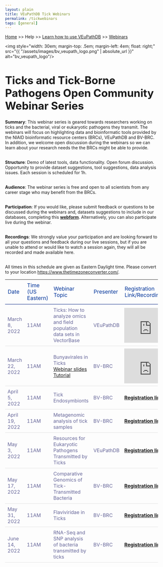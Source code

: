 ```yaml
---
layout: plain
title: VEuPathDB Tick Webinars 
permalink: /tickwebinars
tags: [general]
---
```

<style>
  h1 {
    font-size: 2.5em;
  }
  div.contents {
    margin-left: 1em;
    margin-bottom: 3em;
  }
  
  div.workshop {
    margin: 2em 1em;
  }

details summary, details ul {
  margin-top: 1em;
}
details summary {
  font-size: 120%;
  color: #069;
}
details p, details table {
  margin-left: 2em;
}
details table {
  margin-right: 6em;
}

table {
  margin-top: 1em;
  border-collapse: collapse;
}
/*
table, th, td {
  border: 1px solid black;
  padding: 0.5em;
}
*/
tr.break td {
  background-color: #DCDCDC;
}

table.hor-minimalist-a {
  text-align: left;
}
table.hor-minimalist-a th {
  font-size: 110%;
  font-weight: 400;
  color: #039;
  border-bottom: 2px solid #6678b1;
  padding: 0.5em;
  text-align: left;
}
table.hor-minimalist-a tr {
  border-bottom: 1px solid #ddd;
}
table.hor-minimalist-a tr:hover td {
  color: #039;
}
table.hor-minimalist-a tr.other td {
  background-color: #fafafa;
}
table.hor-minimalist-a tbody {
  display: table-row-group;
  vertical-align: middle;
  border-color: inherit;
}
table.hor-minimalist-a td {
  color: #669;
  padding: 0.5em 0.5em 0.5em;
  vertical-align: middle;
}
table.hor-minimalist-a tfoot {
  font-size: 90%;
}
table.hor-minimalist-a tfoot tr {
  border:0;
}
th.time {
  width: 10%;
}
th.event {
  width: 50%;
}
th.author {
  width: 20%;
}
th.recording {
  width: 20%;
}
</style>


<p><a href="/">Home</a> >> Help >> <a href="/a/app/static-content/landing.html">Learn how to use VEuPathDB</a> >> 
    <a href="/a/app/static-content/webinars.html">Webinars</a></p>



<img style="width: 30em; margin-top: .5em; margin-left: 4em; float: right;" src="{{ "/assets/images/bv_veupath_logo.png" | absolute_url }}" alt="bv_veupath_logo"/>
<h1>Ticks and Tick-Borne Pathogens Open Community Webinar Series</h1>
<div class="static-content">

<p>

<b>Summary</b>: This webinar series is geared towards researchers working on ticks and the bacterial, viral or eukaryotic pathogens they transmit. The webinars will focus on highlighting data and bioinformatic tools provided by the NIAID bioinformatic resource centers (BRCs), VEuPathDB and BV-BRC. In addition, we welcome open discussion during the webinars so we can learn about your research needs the the BRCs might be able to provide.<br><br>

<b>Structure</b>: Demo of latest tools, data functionality. Open forum discussion. Opportunity to provide dataset suggestions, tool suggestions, data analysis issues. Each session is scheduled for 1h.<br><br>

<b>Audience</b>: The webinar series is free and open to all scientists from any career stage who may benefit from the BRCs.<br><br>
  
<b>Participation</b>: If you would like, please submit feedback or questions to be discussed during the webinars and, datasets suggestions to include in our databases, completing this <b><a href="https://docs.google.com/forms/d/e/1FAIpQLSdsSCTfab0oJw3i4dkz6i9a3M7jx6IWnlaSZxd4srKBdyDKKg/viewform">webform</a></b>. Alternatively, you can also participate live during the webinar.<br><br>
  
<b>Recordings</b>: We strongly value your participation and are looking forward to all your questions and feedback during our live sessions, but if you are unable to attend or would like to watch a session again, they will all be recorded and made available here. <br><br>

 </p>

<p>All times in this schedule are given as Eastern Daylight time. Please
        convert to your location <a href="https://www.thetimezoneconverter.com/"
          target="_blank">https://www.thetimezoneconverter.com/</a>.</p>
<table class="hor-minimalist-a">
        <thead>
          <tr>
            <th class="date">Date</th>
            <th class="time">Time (US Eastern)</th>
            <th class="topic">Webinar Topic</th>
            <th class="presenter">Presenter</th>
            <th class="reglink">Registration Link/Recording</th>
          </tr>
        </thead>
        <tbody>
          <tr>
            <td>March 8, 2022</td>
            <td>11AM</td>
            <td>Ticks: How to analyze omics and field population data sets in VectorBase</td>
            <td>VEuPathDB</td>
            <td><iframe width="180" height="115" src="https://www.youtube.com/embed/93Ci3UJ-yAU" title="YouTube video player" frameborder="0" allow="accelerometer; autoplay; clipboard-write; encrypted-media; gyroscope; picture-in-picture" allowfullscreen></iframe></td>
          </tr>
           <tr>
            <td>March 22, 2022</td>
            <td>11AM</td>
            <td>Bunyavirales in Ticks<br>
            <a href="/a/app/static-content/documents/webinars/Bunyavirales_BV_BRC.pdf">Webinar slides</a>
            <br>
            <a href="/a/app/static-content/documents/webinars/Bunyavirales_BV_BRC_tutorial.pdf">Tutorial</a>
            </td>
            <td>BV-BRC</td>
            <td><iframe width="180" height="115" src="https://www.youtube.com/embed/I6fLaYNwIzw" title="YouTube video player" frameborder="0" allow="accelerometer; autoplay; clipboard-write; encrypted-media; gyroscope; picture-in-picture" allowfullscreen></iframe></td>
          </tr>
          <tr>
            <td>April 5, 2022</td>
            <td>11AM</td>
            <td>Tick Endosymbionts</td>
            <td>BV-BRC</td>
            <td><b><a href="https://upenn.zoom.us/meeting/register/tJMscequqzMqHdL2Up9Syi2UDQlMo3_5HCdc">Registration link</a></b></td>
          </tr>
          <tr>
            <td>April 19, 2022</td>
            <td>11AM</td>
            <td>Metagenomic analysis of tick samples</td>
            <td>BV-BRC</td>
            <td><b><a href="https://upenn.zoom.us/meeting/register/tJcpdu6urDMtE9BZX9rw1nFFV465GzZVtHvU">Registration link</a></b></td>
          </tr>
          <tr>
            <td>May 3, 2022</td>
            <td>11AM</td>
            <td>Resources for Eukaryotic Pathogens Transmitted by Ticks</td>
            <td>VEuPathDB</td>
            <td><b><a href=" https://upenn.zoom.us/meeting/register/tJApf-CgrD8pGdDS9wPksPrO9iC0EO9lWjt3">Registration link</a></b></td>
          </tr>
          <tr>
            <td>May 17, 2022</td>
            <td>11AM</td>
            <td>Comparative Genomics of Tick-Transmitted Bacteria</td>
            <td>BV-BRC</td>
            <td><b><a href="https://upenn.zoom.us/meeting/register/tJIuc-ysrD0oHdxbSl0htivMDz_CEnUC89Q1">Registration link</a></b></td>
          </tr>
          <tr>
            <td>May 31, 2022</td>
            <td>11AM</td>
            <td>Flaviviridae in Ticks</td>
            <td>BV-BRC</td>
            <td><b><a href=" https://upenn.zoom.us/meeting/register/tJEqdu6gqDwiHNFKc-RPSoncdCFgk0VSNSWf">Registration link</a></b></td>
          </tr>
          <tr>
            <td>June 14, 2022</td>
            <td>11AM</td>
            <td>RNA-Seq and SNP analysis of bacteria transmitted by ticks</td>
            <td>BV-BRC</td>
            <td><b><a href="https://upenn.zoom.us/meeting/register/tJ0td-Gsqj0uHNeBNnLDJyomDsF1SKZjwHCv">Registration link</a></b></td>
          </tr>
          </tbody>
          </table>
</div>

